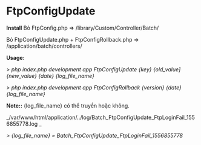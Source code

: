 # FtpConfigUpdate

**Install**
Bỏ FtpConfig.php => /library/Custom/Controller/Batch/

Bỏ FtpConfigUpdate.php + FtpConfigRollback.php => /application/batch/controllers/

**Usage:**

_> php index.php development app FtpConfigUpdate {key} {old_value] {new_value} {date} {log_file_name}_

_> php index.php development app FtpConfigRollback {version} {date} {log_file_name}_



**Note::** 
{log_file_name} có thể truyền hoặc không.

_/var/www/html/application/../log/Batch_FtpConfigUpdate_FtpLoginFail_1556855778.log _

_> {log_file_name} = Batch_FtpConfigUpdate_FtpLoginFail_1556855778_

